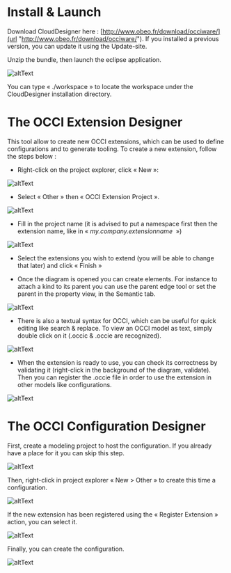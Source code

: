 # Install & Launch

Download CloudDesigner here : [http://www.obeo.fr/download/occiware/](url "http://www.obeo.fr/download/occiware/").
If you installed a previous version, you can update it using the Update-site.

Unzip the bundle, then launch the eclipse application.

![altText](images/user/SelectWorkspace.png "Workspace Selection") 

You can type « ./workspace » to locate the workspace under the CloudDesigner installation directory.

# The OCCI Extension Designer

This tool allow to create new OCCI extensions, which can be used to define configurations and to generate tooling. To create a new extension, follow the steps below :

*   Right-click on the project explorer, click « New »:

![altText](images/user/CreateNew.png "Create new") 

*   Select « Other » then « OCCI Extension Project ».

![altText](images/user/CreateOCCI.png "Create Extension") 

*   Fill in the project name (it is advised to put a namespace first then the extension name, like in « _my.company.extensionname_  »)

![altText](images/user/CreateExtProject.png "Create Extension Project") 

*   Select the extensions you wish to extend (you will be able to change that later) and click « Finish »

*   Once the diagram is opened you can create elements. For instance to attach a kind to its parent you can use the parent edge tool or set the parent in the property view, in the Semantic tab.

![altText](images/user/Extension.png "Extension") 

*   There is also a textual syntax for OCCI, which can be useful for quick editing like search & replace. To view an OCCI model as text, simply double click on it (.occic & .occie are recognized).

![altText](images/user/ExtText.png "Textual edition") 

*   When the extension is ready to use, you can check its correctness by validating it (right-click in the background of the diagram, validate). Then you can register the .occie file in order to use the extension in other models like configurations.

![altText](images/user/RegisterExtension.png "Register Extension") 

# The OCCI Configuration Designer

First, create a modeling project to host the configuration. If you already have a place for it you can skip this step.

![altText](images/user/NewModelingProject.png "New Modeling Project") 

Then, right-click in project explorer « New > Other » to create this time a configuration. 

![altText](images/user/CreateOCCI.png "Create Configuration") 

If the new extension has been registered using the « Register Extension » action, you can select it. 

![altText](images/user/CreateConfFile.png "Create Configuration") 

Finally, you can create the configuration.

![altText](images/user/Config.png "Configuration")

